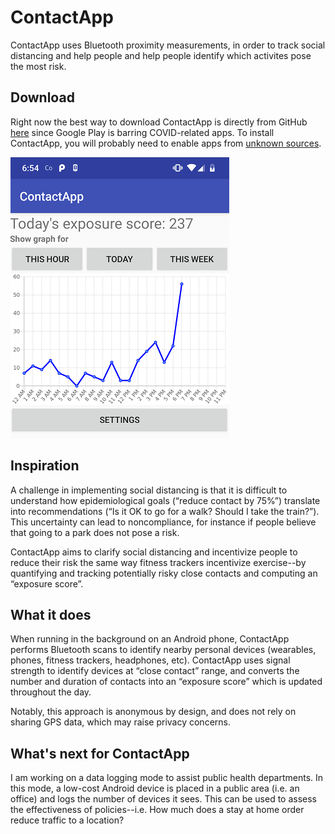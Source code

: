 # ContactApp
ContactApp uses Bluetooth proximity measurements, in order to track social distancing and help people and help people identify which activites pose the most risk.

## Download
Right now the best way to download ContactApp is directly from GitHub [here](https://github.com/nathanww/ContactApp/blob/master/app-release.apk?raw=true) since Google Play is barring COVID-related apps. To install ContactApp, you will probably need to enable apps from [unknown sources](https://www.technipages.com/where-did-allow-installation-from-unknown-sources-go-in-android).

![Screenshot](screenshot2.png?raw=true)
## Inspiration

A challenge in implementing social distancing is that it is difficult to understand how epidemiological goals (“reduce contact by 75%”) translate into recommendations (“Is it OK to go for a walk? Should I take the train?”).   This uncertainty can lead to noncompliance, for instance if people believe that going to a park does not pose a risk.

ContactApp aims to clarify social distancing and incentivize people to reduce their risk the same way fitness trackers incentivize exercise--by quantifying and tracking potentially risky close contacts and computing an “exposure score”. 

## What it does
When running in the background on an Android phone, ContactApp performs Bluetooth scans to identify nearby personal devices (wearables, phones, fitness trackers, headphones, etc). ContactApp uses signal strength to identify devices at “close contact” range, and converts the number and duration of contacts into an “exposure score” which is updated throughout the day.

Notably, this approach is anonymous by design, and does not rely on sharing GPS data, which may raise privacy concerns.

## What's next for ContactApp
I am working on a data logging mode to assist public health departments. In this mode, a low-cost Android device is placed in a public area (i.e. an office) and logs the number of devices it sees. This can be used to assess the effectiveness of policies--i.e. How much does a stay at home order reduce traffic to a location?
